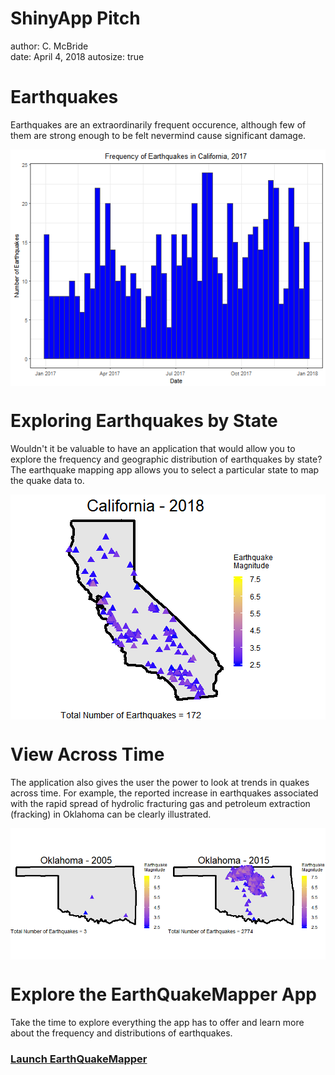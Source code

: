 ShinyApp Pitch
========================================================
author: C. McBride      
date: April 4, 2018
autosize: true

Earthquakes
========================================================

Earthquakes are an extraordinarily frequent occurence, although few of them are strong enough to be felt nevermind cause significant damage. 



<img src="shiny_app_pitch-figure/unnamed-chunk-2-1.png" title="plot of chunk unnamed-chunk-2" alt="plot of chunk unnamed-chunk-2" style="display: block; margin: auto;" />

Exploring Earthquakes by State
========================================================

Wouldn't it be valuable to have an application that would allow you to explore the frequency and geographic distribution of earthquakes by state? The earthquake mapping app allows you to select a particular state to map the quake data to.


<img src="shiny_app_pitch-figure/unnamed-chunk-3-1.png" title="plot of chunk unnamed-chunk-3" alt="plot of chunk unnamed-chunk-3" style="display: block; margin: auto;" />

View Across Time
========================================================

The application also gives the user the power to look at trends in quakes across time. For example, the reported increase in earthquakes associated with the rapid spread of hydrolic fracturing gas and petroleum extraction (fracking) in Oklahoma can be clearly illustrated.

<img src="shiny_app_pitch-figure/unnamed-chunk-4-1.png" title="plot of chunk unnamed-chunk-4" alt="plot of chunk unnamed-chunk-4" style="display: block; margin: auto;" />

Explore the EarthQuakeMapper App
========================================================

Take the time to explore everything the app has to offer and learn more about the frequency and distributions of earthquakes.

### [Launch EarthQuakeMapper](http://connermcb.shinyapps.io/quakes_shiny_app)
